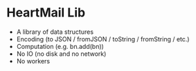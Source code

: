HeartMail Lib
=============

- A library of data structures
- Encoding (to JSON / fromJSON / toString / fromString / etc.)
- Computation (e.g. bn.add(bn))
- No IO (no disk and no network)
- No workers